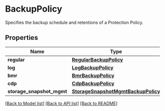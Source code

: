# BackupPolicy

Specifies the backup schedule and retentions of a Protection Policy.

## Properties
Name | Type | Description | Notes
------------ | ------------- | ------------- | -------------
**regular** | [**RegularBackupPolicy**](RegularBackupPolicy.md) |  | 
**log** | [**LogBackupPolicy**](LogBackupPolicy.md) |  | [optional] 
**bmr** | [**BmrBackupPolicy**](BmrBackupPolicy.md) |  | [optional] 
**cdp** | [**CdpBackupPolicy**](CdpBackupPolicy.md) |  | [optional] 
**storage_snapshot_mgmt** | [**StorageSnapshotMgmtBackupPolicy**](StorageSnapshotMgmtBackupPolicy.md) |  | [optional] 

[[Back to Model list]](../README.md#documentation-for-models) [[Back to API list]](../README.md#documentation-for-api-endpoints) [[Back to README]](../README.md)



